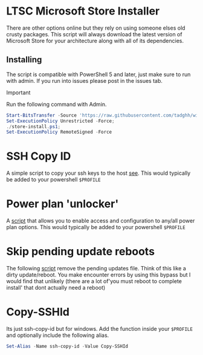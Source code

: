 # LTSC Microsoft Store Installer

There are other options online but they rely on using someone elses old crusty packages. This script will always download the latest version of Microsoft Store for your architecture along with all of its dependencies.

## Installing

The script is compatible with PowerShell 5 and later, just make sure to run with admin. If you run into issues please post in the issues tab.

> [!IMPORTANT]  
> Run the following command with Admin.


```powershell
Start-BitsTransfer -Source 'https://raw.githubusercontent.com/tadghh/windows-fixes/main/Install-MSStoreLTSC.ps1' -Destination ./store-install.ps1;
Set-ExecutionPolicy Unrestricted -Force;
./store-install.ps1;
Set-ExecutionPolicy RemoteSigned -Force 
```
# SSH Copy ID
A simple script to copy your ssh keys to the host [see](https://github.com/tadghh/windows-fixes/blob/main/ssh-copy-id.ps1). This would typically be added to your powershell `$PROFILE`

# Power plan 'unlocker' 
A [script](https://github.com/tadghh/windows-fixes/blob/main/Toggle-PowerSettingsVisibility.ps1) that allows you to enable access and configuration to any/all power plan options. This would typically be added to your powershell `$PROFILE`

# Skip pending update reboots
The following [script](https://github.com/tadghh/windows-fixes/blob/main/Skip-UpdateReboot.ps1) remove the pending updates file. Think of this like a dirty update/reboot. You make encounter errors by using this bypass but I would find that unlikely (there are a lot of'you must reboot to complete install' that dont actually need a reboot) 

# Copy-SSHId
Its just ssh-copy-id but for windows. Add the function inside your `$PROFILE` and optionally include the following alias. 
```ps1
Set-Alias -Name ssh-copy-id -Value Copy-SSHId
```
